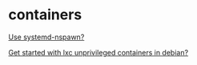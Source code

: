 containers
==========

[Use systemd-nspawn?](http://github.com/enckse/nspawn-info)

[Get started with lxc unprivileged containers in debian?](https://raw.githubusercontent.com/enckse/howdoi/master/software/containers/lxc-unpriv-debian.md)
